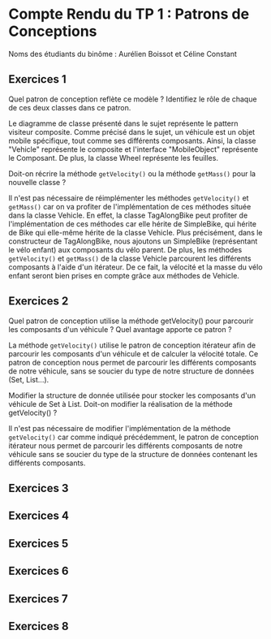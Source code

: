 # Compte Rendu du TP 1 : Patrons de Conceptions

Noms des étudiants du binôme : Aurélien Boissot et Céline Constant

## Exercices 1

Quel patron de conception reflète ce modèle ? Identifiez le rôle de chaque de ces deux classes dans ce patron.

Le diagramme de classe présenté dans le sujet représente le pattern visiteur composite. Comme précisé dans le sujet, un véhicule est un objet mobile spécifique, tout comme ses différents composants.  Ainsi, la classe "Vehicle" représente le composite et l'interface "MobileObject" représente le Composant. De plus, la classe Wheel représente les feuilles. 

Doit-on récrire la méthode `getVelocity()` ou la méthode `getMass()` pour la nouvelle classe ?

Il n'est pas nécessaire de réimplémenter les méthodes `getVelocity()` et `getMass()` car on va profiter de l'implémentation de ces méthodes située dans la classe Vehicle. En effet, la classe TagAlongBike peut profiter de l'implémentation de ces méthodes car elle hérite de SimpleBike, qui hérite de Bike qui elle-même hérite de la classe Vehicle. Plus précisément, dans le constructeur de TagAlongBike, nous ajoutons un SimpleBike (représentant le vélo enfant) aux composants du vélo parent. De plus, les méthodes `getVelocity()` et `getMass()` de la classe Vehicle parcourent les différents composants à l'aide d'un itérateur. De ce fait, la vélocité et la masse du vélo enfant seront bien prises en compte grâce aux méthodes de Vehicle. 

## Exercices 2

Quel patron de conception utilise la méthode getVelocity() pour parcourir les composants d'un véhicule ? Quel avantage apporte ce patron ?

La méthode `getVelocity()` utilise le patron de conception itérateur afin de parcourir les composants d'un véhicule et de calculer la vélocité totale. Ce patron de conception nous permet de parcourir les différents composants de notre véhicule, sans se soucier du type de notre structure de données (Set, List...).

Modifier la structure de donnée utilisée pour stocker les composants d'un véhicule de Set à List. Doit-on modifier la réalisation de la méthode getVelocity() ?

Il n'est pas nécessaire de modifier l'implémentation de la méthode `getVelocity()` car comme indiqué précédemment, le patron de conception itérateur nous permet de parcourir les différents composants de notre véhicule sans se soucier du type de la structure de données contenant les différents composants. 



## Exercices 3

## Exercices 4

## Exercices 5

## Exercices 6

## Exercices 7

## Exercices 8


